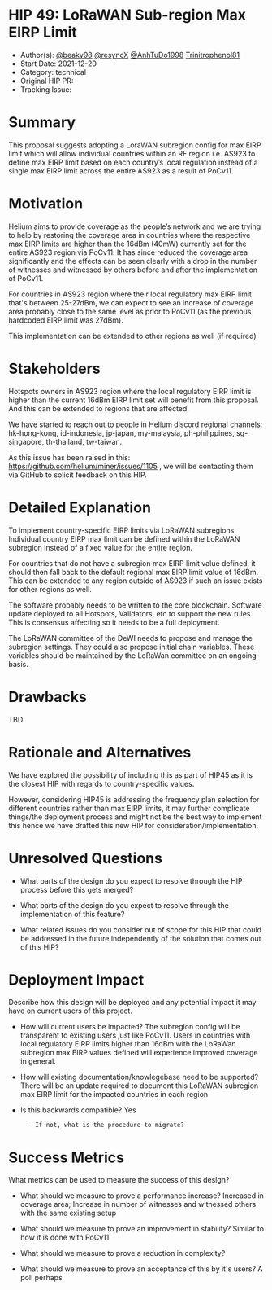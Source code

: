 # HIP 49: LoRaWAN Sub-region Max EIRP Limit

- Author(s): [@beaky98](https://github.com/beaky98) [@resyncX](https://github.com/resyncX) [@AnhTuDo1998](https://github.com/AnhTuDo1998) [Trinitrophenol81](https://github.com/Trinitrophenol81)
- Start Date: 2021-12-20
- Category: technical
- Original HIP PR: <!-- leave this empty; maintainer will fill in ID of this pull request -->
- Tracking Issue: <!-- leave this empty; maintainer will create a discussion issue -->

# Summary
[summary]: #summary

This proposal suggests adopting a LoraWAN subregion config for max EIRP limit which will allow individual countries within an RF region i.e. AS923 to define max EIRP limit based on each country’s local regulation instead of a single max EIRP limit across the entire AS923 as a result of PoCv11.

# Motivation
[motivation]: #motivation

Helium aims to provide coverage as the people’s network and we are trying to help by restoring the coverage area in countries where the respective max EIRP limits are higher than the 16dBm (40mW) currently set for the entire AS923 region via PoCv11. It has since reduced the coverage area significantly and the effects can be seen clearly with a drop in the number of witnesses and witnessed by others before and after the implementation of PoCv11.

For countries in AS923 region where their local regulatory max EIRP limit that's between 25-27dBm, we can expect to see an increase of coverage area probably close to the same level as prior to PoCv11 (as the previous hardcoded EIRP limit was 27dBm).

This implementation can be extended to other regions as well (if required) 


# Stakeholders
[stakeholders]: #stakeholders

Hotspots owners in AS923 region where the local regulatory EIRP limit is higher than the current 16dBm EIRP limit set will benefit from this proposal. And this can be extended to regions that are affected.

We have started to reach out to people in Helium discord regional channels: hk-hong-kong, id-indonesia, jp-japan, my-malaysia, ph-philippines, sg-singapore, th-thailand, tw-taiwan. 

As this issue has been raised in this: https://github.com/helium/miner/issues/1105 , we will be contacting them via GitHub to solicit feedback on this HIP.

# Detailed Explanation
[detailed-explanation]: #detailed-explanation

To implement country-specific EIRP limits via LoRaWAN subregions. Individual country EIRP max limit can be defined within the LoRaWAN subregion instead of a fixed value for the entire region.

For countries that do not have a subregion max EIRP limit value defined, it should then fall back to the default regional max EIRP limit value of 16dBm.
This can be extended to any region outside of AS923 if such an issue exists for other regions as well.

The software probably needs to be written to the core blockchain. Software update deployed to all Hotspots, Validators, etc to support the new rules. This is consensus affecting so it needs to be a full deployment.

The LoRaWAN committee of the DeWI needs to propose and manage the subregion settings. They could also propose initial chain variables. These variables should be maintained by the LoRaWan committee on an ongoing basis.


# Drawbacks
[drawbacks]: #drawbacks

TBD

# Rationale and Alternatives
[alternatives]: #rationale-and-alternatives

We have explored the possibility of including this as part of HIP45 as it is the closest HIP with regards to country-specific values.

However, considering HIP45 is addressing the frequency plan selection for different countries rather than max EIRP limits, it may further complicate things/the deployment process and might not be the best way to implement this hence we have drafted this new HIP for consideration/implementation.

# Unresolved Questions
[unresolved]: #unresolved-questions

- What parts of the design do you expect to resolve through the HIP process
  before this gets merged?

- What parts of the design do you expect to resolve through the implementation
  of this feature?

- What related issues do you consider out of scope for this HIP that could be
  addressed in the future independently of the solution that comes out of this
  HIP?

# Deployment Impact
[deployment-impact]: #deployment-impact

Describe how this design will be deployed and any potential impact it may have on
current users of this project.

- How will current users be impacted?
The subregion config will be transparent to existing users just like PoCv11.
Users in countries with local regulatory EIRP limits higher than 16dBm with the LoRaWan subregion max EIRP values defined will experience improved coverage in general.

- How will existing documentation/knowlegebase need to be supported?
There will be an update required to document this LoRaWAN subregion max EIRP limit for the impacted countries in each region

- Is this backwards compatible?
Yes

        - If not, what is the procedure to migrate?

# Success Metrics
[success-metrics]: #success-metrics

What metrics can be used to measure the success of this design?

- What should we measure to prove a performance increase?
Increased in coverage area; Increase in number of witnesses and witnessed others with the same existing setup

- What should we measure to prove an improvement in stability?
Similar to how it is done with PoCv11

- What should we measure to prove a reduction in complexity?

- What should we measure to prove an acceptance of this by it's users?
A poll perhaps
